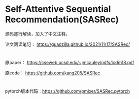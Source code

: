 # Self-Attentive Sequential Recommendation(SASRec)

源码逐行解读，加入了中文注释。

论文阅读笔记：   https://guadzilla.github.io/2021/11/17/SASRec/

# 

原paper：   https://cseweb.ucsd.edu/~jmcauley/pdfs/icdm18.pdf  
  
原code：    https://github.com/kang205/SASRec 

# 

pytorch版本代码：https://github.com/pmixer/SASRec.pytorch

